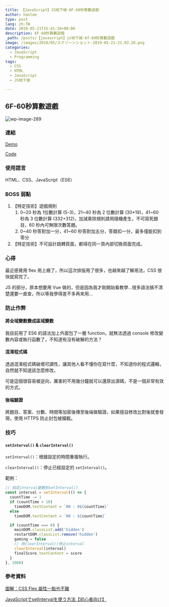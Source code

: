 ```yaml
---
title: 【JavaScript】JS地下城-6F-60秒算數遊戲
author: hanlee
type: post
lang: zh-TW
date: 2019-05-21T15:41:10+00:00
description: 6F-60秒算數遊戲
_path: /posts/【javascript】js地下城-6f-60秒算數遊戲
image: /images/2019/05/スクリーンショット-2019-05-21-21.03.28.png
categories:
  - JavaScript
  - Programming
tags:
  - CSS
  - HTML
  - JavaScript
  - JS地下城

---
```


## 6F-60秒算數遊戲

![wp-image-289](/images/2019/05/スクリーンショット-2019-05-21-21.03.28.png)

### 連結

[Demo](https://hannoeru.github.io/sec-game/)

[Code](https://github.com/hannoeru/sec-game)

### 使用語言

HTML、CSS、JavaScript（ES6）

### BOSS 弱點

1. 【特定技術】遊戲規則
   1. 0~20 秒為 1位數計算 (5-3)，21~40 秒為 2 位數計算 (30*19)，41~60 秒為 3 位數計算
      (332+312)，加減乘除規則請用隨機產生，不可寫死題目，60 秒內可無限次數答題。
   2. 0~40 秒答對加一分，41~60 秒答對加五分，答錯扣一分，最多僅能扣到零分
2. 【特定技術】不可設計跳轉頁面，都得在同一頁內部切換頁面完成。

### 心得

最近感覺用 flex 用上癮了，所以這次排版用了很多，也越來越了解用法，CSS 很快就寫完了。

JS 的部分，原本想要用 Vue 做的，但是因為我才剛開始看教學&#8230;很多語法搞不清楚還要一直查，所以等我學得差不多再來用&#8230;

### 防止作弊

#### 將全域變數變成區域變數

我目前用了 ES6 的語法加上外面包了一層 function，就無法透過 console 修改變數內容或執行函數了，不知道有沒有破解的方法？

#### 混淆程式碼

透過混淆程式碼破壞可讀性，讓其他人看不懂你在寫什麼，不知道你的程式邏輯，自然就不知道該怎麼修改。

可是這個很容易被逆向，厲害的不用幾分鐘就可以還原出源碼，不是一個非常有效的方式。

#### 後端驗證

將題目、答案、分數、時間等加密後傳至後端做驗證，如果擅自修改比對後就會發現，使用 HTTPS 防止封包被攔截。

### 技巧

#### `setInterval()` & `clearInterval()`

`setInterval()`：根據設定的時間重複執行。

`clearInterval()`：停止已經設定的 `setInterval()`。

範例：

```js
// 指定interval變數到setInterval()
const interval = setInterval(() => {
  countTime -= 1
  if (countTime < 10)
    timeDOM.textContent = `00 : 0${countTime}`
  else
    timeDOM.textContent = `00 : ${countTime}`

  if (countTime === 0) {
    mainDOM.classList.add('hidden')
    restartDOM.classList.remove('hidden')
    gaming = false
    // 用clearInterval()停止interval
    clearInterval(interval)
    finalScore.textContent = score
  }
}, 1000)
```

### 參考資料

<a href="https://wcc723.github.io/css/2017/07/21/css-flex/" target="_blank" rel="noreferrer noopener" aria-label=" (新しいタブで開く)">圖解：CSS
Flex 屬性一點也不難</a>

[JavaScriptでsetIntervalを使う方法【初心者向け】](https://techacademy.jp/magazine/5537)
